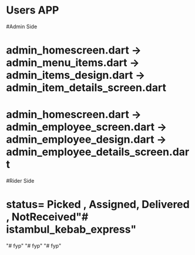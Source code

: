 # Users APP

#Admin Side
# admin_homescreen.dart -> admin_menu_items.dart      -> admin_items_design.dart -> admin_item_details_screen.dart
# admin_homescreen.dart -> admin_employee_screen.dart -> admin_employee_design.dart -> admin_employee_details_screen.dart



#Rider Side
# status= Picked , Assigned, Delivered , NotReceived"# istambul_kebab_express" 
"# fyp" 
"# fyp" 
"# fyp" 
